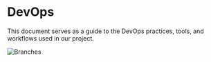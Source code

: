 # DevOps
This document serves as a guide to the DevOps practices, tools, and workflows used in our project. 

![Branches](/devops.webp)